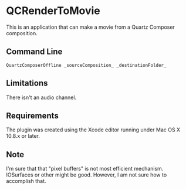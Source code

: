 QCRenderToMovie
====================

This is an application that can make a movie from a  Quartz Composer composition.


Command Line
----------------

	QuartzComposerOffline _sourceComposition_ _destinationFolder_


Limitations
------------
There isn't an audio channel.


Requirements
---------------
The plugin was created using the Xcode editor running under Mac OS X 10.8.x or later. 


Note
-----
I'm sure that that "pixel buffers" is not most efficient mechanism.  IOSurfaces or other might be
good.  However, I am not sure how to accomplish that.